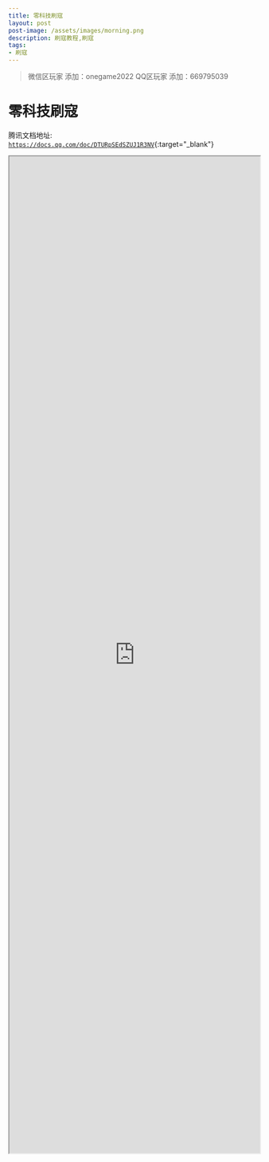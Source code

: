 ```yaml
---
title: 零科技刷寇
layout: post
post-image: /assets/images/morning.png
description: 刷寇教程,刷寇
tags:
- 刷寇
---
```





>微信区玩家 添加：onegame2022
>QQ区玩家  添加：669795039


# 零科技刷寇


腾讯文档地址:  [`https://docs.qq.com/doc/DTURpSEdSZUJ1R3NV`](https://docs.qq.com/doc/DTURpSEdSZUJ1R3NV){:target="_blank"}



<iframe src="https://docs.qq.com/doc/DTURpSEdSZUJ1R3NV" margin="auto" width="100%" height="2000"></iframe>

